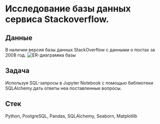# Исследование базы данных сервиса Stackoverflow.

## Данные
В наличии версия базы данных StackOverflow с данными о постах за 2008 год.
![ER-диаграмма базы](https://github.com/Kedrynez/Yandex_Practicum/blob/main/SQL/stackoverflow.png)

## Задача
Используя SQL-запросы в Jupyter Notebook с помощью библиотеки SQLAlchemy дать ответы неа поставленные вопросы.

## Стек
Python, PostgreSQL, Pandas,  SQLAlchemy, Seaborn, Matplotlib  


